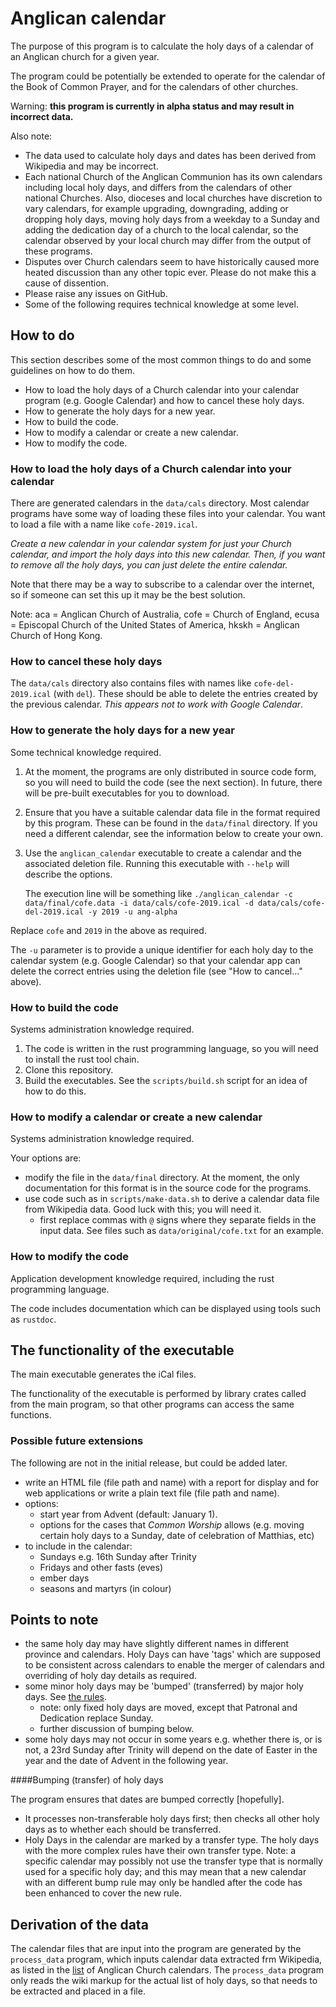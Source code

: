 # Anglican calendar #

The purpose of this program is to calculate the holy days of a calendar
of an Anglican church for a given year.

The program could be potentially be extended to operate for the
calendar of the Book of Common Prayer, and for the calendars of other
churches.

Warning: **this program is currently in alpha status and may result in
incorrect data.**

Also note:

* The data used to calculate holy days and dates has been derived from
  Wikipedia and may be incorrect.
* Each national Church of the Anglican Communion has its own calendars
  including local holy days, and differs from the calendars of other
  national Churches. Also, dioceses and local churches have discretion
  to vary calendars, for example upgrading, downgrading, adding or
  dropping holy days, moving holy days from a weekday to a Sunday and adding
  the dedication day of a church to the local calendar, so the
  calendar observed by your local church may differ from the output of
  these programs.
* Disputes over Church calendars seem to have historically caused more
  heated discussion than any other topic ever. Please do not make this
  a cause of dissention.
* Please raise any issues on GitHub.
* Some of the following requires technical knowledge at some level.

## How to do

This section describes some of the most common things to do and some
guidelines on how to do them.

* How to load the holy days of a Church calendar into your calendar
  program (e.g. Google Calendar) and how to cancel these holy days.
* How to generate the holy days for a new year.
* How to build the code.
* How to modify a calendar or create a new calendar.
* How to modify the code.

### How to load the holy days of a Church calendar into your calendar

There are generated calendars in the `data/cals` directory. Most
calendar programs have some way of loading these files into your
calendar. You want to load a file with a name like `cofe-2019.ical`.

*Create a new calendar in your calendar system for just your Church
calendar, and import the holy days into this new calendar. Then, if
you want to remove all the holy days, you can just delete the entire
calendar.*

Note that there may be a way to subscribe to a calendar over the
internet, so if someone can set this up it may be the best solution.

Note: aca = Anglican Church of Australia, cofe = Church of England,
ecusa = Episcopal Church of the United States of America, hkskh =
Anglican Church of Hong Kong.

### How to cancel these holy days

The `data/cals` directory also contains files with names like
`cofe-del-2019.ical` (with `del`). These should be able to delete the
entries created by the previous calendar. *This appears not to work
with Google Calendar*.

### How to generate the holy days for a new year

Some technical knowledge required.

1. At the moment, the programs are only distributed in source code
   form, so you will need to build the code (see the next section). In
   future, there will be pre-built executables for you to download.
2. Ensure that you have a suitable calendar data file in the format
   required by this program. These can be found in the `data/final`
   directory. If you need a different calendar, see the information
   below to create your own.
3. Use the `anglican_calendar` executable to create a calendar and the
   associated deletion file. Running this executable with `--help`
   will describe the options. 
   
   The execution line will be something like `./anglican_calendar -c
data/final/cofe.data -i data/cals/cofe-2019.ical -d
data/cals/cofe-del-2019.ical -y 2019 -u ang-alpha` 

Replace `cofe` and `2019` in the above as required.

The `-u` parameter is to provide a unique identifier for each holy day to
the calendar system (e.g. Google Calendar) so that your calendar app
can delete the correct entries using the deletion file (see "How to
cancel..." above).

### How to build the code

Systems administration  knowledge required.

1. The code is written in the rust programming language, so you will
   need to install the rust tool chain.
2. Clone this repository.
3. Build the executables. See the `scripts/build.sh` script for an
   idea of how to do this.

### How to modify a calendar or create a new calendar

Systems administration  knowledge required.

Your options are:

* modify the file in the `data/final` directory. At the moment, the
   only documentation for this format is in the source code for the
   programs.
* use code such as in `scripts/make-data.sh` to derive a calendar data
  file from Wikipedia data. Good luck with this; you will need it.  
  * first replace commas with `@` signs where they separate fields in
  the input data. See files such as `data/original/cofe.txt` for an
  example.

### How to modify the code

Application development knowledge required, including the rust
programming language.

The code includes documentation which can be displayed using tools
such as `rustdoc`.

## The functionality of the executable

The main executable generates the iCal files.

The functionality of the executable is performed by library
crates called from the main program, so that other programs can access
the same functions.

### Possible future extensions

The following are not in the initial release, but could be added
later.

* write an HTML file (file path and name) with a report for display and for web applications
or write a plain text file (file path and name).
* options:
  * start year from Advent (default: January 1).
  * options for the cases that *Common Worship* allows (e.g. moving
    certain holy days to a Sunday, date of celebration of Matthias, etc)
* to include  in the calendar: 
  * Sundays e.g. 16th Sunday after Trinity
  * Fridays and other fasts (eves)
  * ember days
  * seasons and martyrs (in colour)
## Points to note ##

* the same holy day may have slightly different names in different
  province and calendars. Holy Days can have 'tags' which are supposed to
  be consistent across calendars to enable the merger of calendars and
  overriding of holy day details as required.
* some minor holy days may be 'bumped' (transferred) by major holy days. See [the
  rules](https://www.churchofengland.org/prayer-and-worship/worship-texts-and-resources/common-worship/prayer-and-worship/worship-texts-and-resources/common-worship/churchs-year/rules).
  * note: only fixed holy days are moved, except that Patronal and
    Dedication replace Sunday.
  * further discussion of bumping below.
* some holy days may not occur in some years e.g. whether there is, or is
not, a 23rd Sunday after Trinity will depend on the date of Easter in
the year and the date of Advent in the following year.

####Bumping (transfer) of holy days  

The program ensures that dates are bumped correctly [hopefully]. 

* It processes non-transferable holy days first; then checks all other holy days
  as to whether each should be transferred.
* Holy Days in the calendar are marked by a transfer type. The holy days with
  the more complex rules have their own transfer type. Note: a
  specific calendar may possibly not use the transfer type that is
  normally used for a specific holy day; and this may mean that a new
  calendar with an different bump rule may only be handled after the
  code has been enhanced to cover the new rule.

## Derivation of the data
  
The calendar files that are input into the program are generated by
the `process_data` program, which inputs calendar data extracted frm
Wikipedia, as listed in the
[list](https://en.wikipedia.org/wiki/List_of_Anglican_Church_calendars)
of Anglican Church calendars. The `process_data` program only reads
the wiki markup for the actual list of holy days, so that needs to be
extracted and placed in a file.
